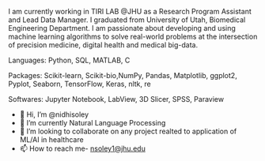 I am currently working in TIRI LAB @JHU as a Research Program Assistant and Lead Data Manager. I graduated from University of Utah, Biomedical Engineering Department. I am passionate about developing and using machine learning algorithms to solve real-world problems at the intersection of precision medicine, digital health and medical big-data. 

Languages: Python, SQL, MATLAB, C

Packages: Scikit-learn, Scikit-bio,NumPy, Pandas, Matplotlib, ggplot2, Pyplot, Seaborn, TensorFlow, Keras, nltk, re

Softwares: Jupyter Notebook, LabView, 3D Slicer, SPSS, Paraview



- 👋 Hi, I’m @nidhisoley
- 🌱 I’m currently Natural Language Processing
- 💞️ I’m looking to collaborate on any project realted to application of ML/AI in healthcare
- 📫 How to reach me- nsoley1@jhu.edu

